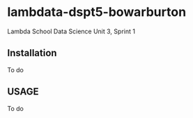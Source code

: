 # lambdata-dspt5-bowarburton
Lambda School Data Science Unit 3, Sprint 1

## Installation

To do

## USAGE

To do